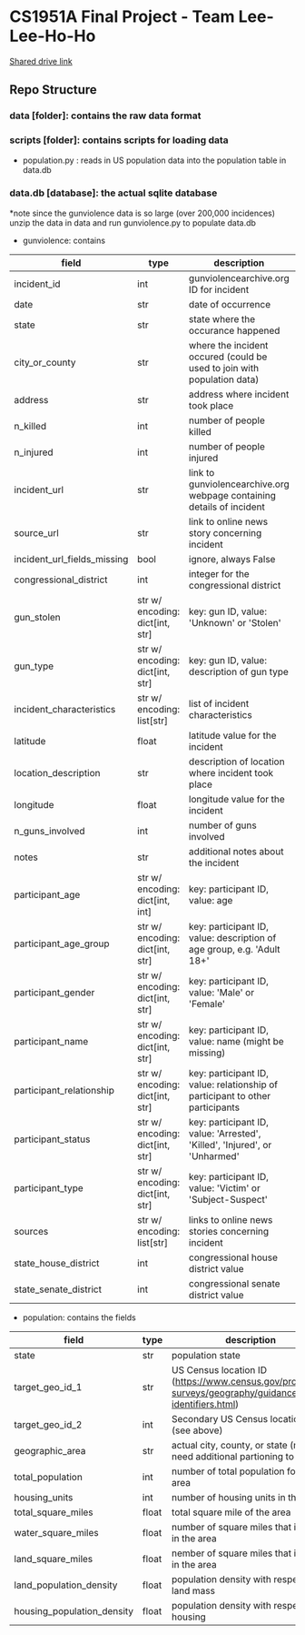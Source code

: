 # CS1951A Final Project - Team Lee-Lee-Ho-Ho

[Shared drive link](https://drive.google.com/drive/u/0/folders/0AFUpf_youHivUk9PVA)

## Repo Structure

### data [folder]: contains the raw data format

### scripts [folder]: contains scripts for loading data

-   population.py : reads in US population data into the population table in data.db

### data.db [database]: the actual sqlite database

\*note since the gunviolence data is so large (over 200,000 incidences) unzip the data in data and run gunviolence.py to populate data.db

-   gunviolence: contains

| field                       | type                            | description                                                                   | required? |
| --------------------------- | ------------------------------- | ----------------------------------------------------------------------------- | --------- |
| incident_id                 | int                             | gunviolencearchive.org ID for incident                                        | yes       |
| date                        | str                             | date of occurrence                                                            | yes       |
| state                       | str                             | state where the occurance happened                                            | yes       |
| city_or_county              | str                             | where the incident occured (could be used to join with population data)       | yes       |
| address                     | str                             | address where incident took place                                             | yes       |
| n_killed                    | int                             | number of people killed                                                       | yes       |
| n_injured                   | int                             | number of people injured                                                      | yes       |
| incident_url                | str                             | link to gunviolencearchive.org webpage containing details of incident         | yes       |
| source_url                  | str                             | link to online news story concerning incident                                 | no        |
| incident_url_fields_missing | bool                            | ignore, always False                                                          | yes       |
| congressional_district      | int                             | integer for the congressional district                                        | no        |
| gun_stolen                  | str w/ encoding: dict[int, str] | key: gun ID, value: 'Unknown' or 'Stolen'                                     | no        |
| gun_type                    | str w/ encoding: dict[int, str] | key: gun ID, value: description of gun type                                   | no        |
| incident_characteristics    | str w/ encoding: list[str]      | list of incident characteristics                                              | no        |
| latitude                    | float                           | latitude value for the incident                                               | no        |
| location_description        | str                             | description of location where incident took place                             | no        |
| longitude                   | float                           | longitude value for the incident                                              | no        |
| n_guns_involved             | int                             | number of guns involved                                                       | no        |
| notes                       | str                             | additional notes about the incident                                           | no        |
| participant_age             | str w/ encoding: dict[int, int] | key: participant ID, value: age                                               | no        |
| participant_age_group       | str w/ encoding: dict[int, str] | key: participant ID, value: description of age group, e.g. 'Adult 18+'        | no        |
| participant_gender          | str w/ encoding: dict[int, str] | key: participant ID, value: 'Male' or 'Female'                                | no        |
| participant_name            | str w/ encoding: dict[int, str] | key: participant ID, value: name (might be missing)                           | no        |
| participant_relationship    | str w/ encoding: dict[int, str] | key: participant ID, value: relationship of participant to other participants | no        |
| participant_status          | str w/ encoding: dict[int, str] | key: participant ID, value: 'Arrested', 'Killed', 'Injured', or 'Unharmed'    | no        |
| participant_type            | str w/ encoding: dict[int, str] | key: participant ID, value: 'Victim' or 'Subject-Suspect'                     | no        |
| sources                     | str w/ encoding: list[str]      | links to online news stories concerning incident                              | no        |
| state_house_district        | int                             | congressional house district value                                            | no        |
| state_senate_district       | int                             | congressional senate district value                                           | no        |

-   population: contains the fields

| field                      | type  | description                                                                                             | required? |
| -------------------------- | ----- | ------------------------------------------------------------------------------------------------------- | --------- |
| state                      | str   | population state                                                                                        | yes       |
| target_geo_id_1            | str   | US Census location ID (https://www.census.gov/programs-surveys/geography/guidance/geo-identifiers.html) | yes       |
| target_geo_id_2            | int   | Secondary US Census location ID (see above)                                                             | yes       |
| geographic_area            | str   | actual city, county, or state (might need additional partioning to use)                                 | yes       |
| total_population           | int   | number of total population for the area                                                                 | no        |
| housing_units              | int   | number of housing units in the area                                                                     | no        |
| total_square_miles         | float | total square mile of the area                                                                           | no        |
| water_square_miles         | float | number of square miles that is water in the area                                                        | no        |
| land_square_miles          | float | nember of square miles that is land in the area                                                         | no        |
| land_population_density    | float | population density with respect to land mass                                                            | no        |
| housing_population_density | float | population density with respect to housing                                                              | no        |
